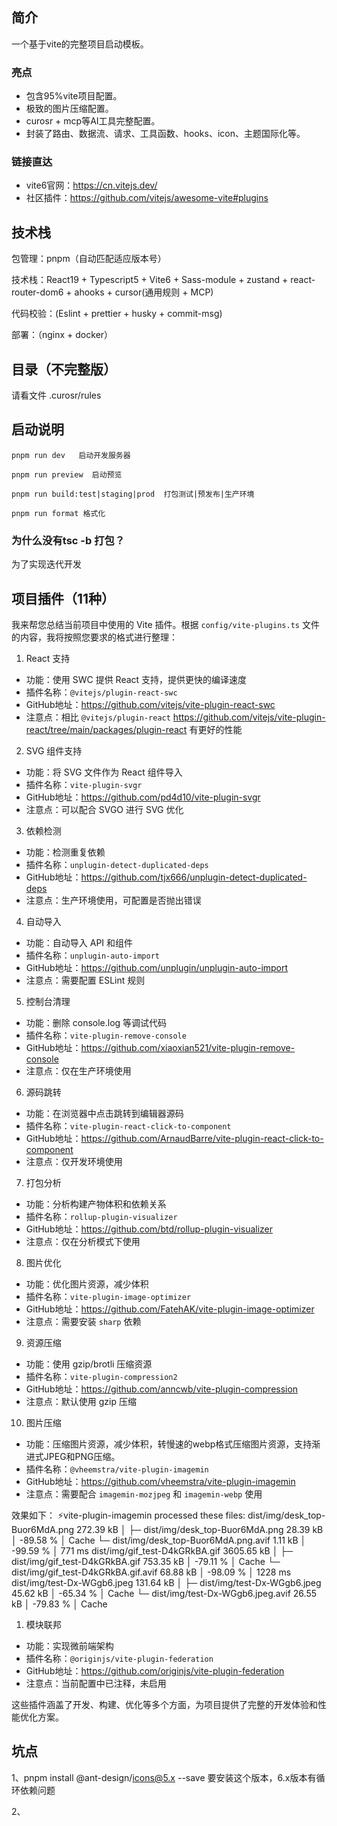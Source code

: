 ## 简介

一个基于vite的完整项目启动模板。

### 亮点

- 包含95%vite项目配置。
- 极致的图片压缩配置。
- curosr + mcp等AI工具完整配置。
- 封装了路由、数据流、请求、工具函数、hooks、icon、主题国际化等。

### 链接直达

- vite6官网：https://cn.vitejs.dev/
- 社区插件：https://github.com/vitejs/awesome-vite#plugins

## 技术栈

包管理：pnpm（自动匹配适应版本号）

技术栈：React19 + Typescript5 + Vite6 + Sass-module + zustand + react-router-dom6 + ahooks + cursor(通用规则 + MCP)  

代码校验：(Eslint + prettier + husky + commit-msg)

部署：（nginx + docker）

## 目录（不完整版）

请看文件 .curosr/rules

## 启动说明


```tsx
pnpm run dev   启动开发服务器

pnpm run preview  启动预览

pnpm run build:test|staging|prod  打包测试|预发布|生产环境

pnpm run format 格式化
```



### 为什么没有tsc -b 打包？

为了实现迭代开发


## 项目插件（11种）

我来帮您总结当前项目中使用的 Vite 插件。根据 `config/vite-plugins.ts` 文件的内容，我将按照您要求的格式进行整理：

1. React 支持
- 功能：使用 SWC 提供 React 支持，提供更快的编译速度
- 插件名称：`@vitejs/plugin-react-swc`
- GitHub地址：https://github.com/vitejs/vite-plugin-react-swc
- 注意点：相比 `@vitejs/plugin-react` https://github.com/vitejs/vite-plugin-react/tree/main/packages/plugin-react 有更好的性能 

2. SVG 组件支持
- 功能：将 SVG 文件作为 React 组件导入
- 插件名称：`vite-plugin-svgr`
- GitHub地址：https://github.com/pd4d10/vite-plugin-svgr
- 注意点：可以配合 SVGO 进行 SVG 优化

3. 依赖检测
- 功能：检测重复依赖
- 插件名称：`unplugin-detect-duplicated-deps`
- GitHub地址：https://github.com/tjx666/unplugin-detect-duplicated-deps
- 注意点：生产环境使用，可配置是否抛出错误

4. 自动导入
- 功能：自动导入 API 和组件
- 插件名称：`unplugin-auto-import`
- GitHub地址：https://github.com/unplugin/unplugin-auto-import
- 注意点：需要配置 ESLint 规则

5. 控制台清理
- 功能：删除 console.log 等调试代码
- 插件名称：`vite-plugin-remove-console`
- GitHub地址：https://github.com/xiaoxian521/vite-plugin-remove-console
- 注意点：仅在生产环境使用

6. 源码跳转
- 功能：在浏览器中点击跳转到编辑器源码
- 插件名称：`vite-plugin-react-click-to-component`
- GitHub地址：https://github.com/ArnaudBarre/vite-plugin-react-click-to-component
- 注意点：仅开发环境使用

7. 打包分析
- 功能：分析构建产物体积和依赖关系
- 插件名称：`rollup-plugin-visualizer`
- GitHub地址：https://github.com/btd/rollup-plugin-visualizer
- 注意点：仅在分析模式下使用

8. 图片优化
- 功能：优化图片资源，减少体积
- 插件名称：`vite-plugin-image-optimizer`
- GitHub地址：https://github.com/FatehAK/vite-plugin-image-optimizer
- 注意点：需要安装 `sharp` 依赖

9. 资源压缩
- 功能：使用 gzip/brotli 压缩资源
- 插件名称：`vite-plugin-compression2`
- GitHub地址：https://github.com/anncwb/vite-plugin-compression
- 注意点：默认使用 gzip 压缩

10. 图片压缩
- 功能：压缩图片资源，减少体积，转慢速的webp格式压缩图片资源，支持渐进式JPEG和PNG压缩。
- 插件名称：`@vheemstra/vite-plugin-imagemin`
- GitHub地址：https://github.com/vheemstra/vite-plugin-imagemin
- 注意点：需要配合 `imagemin-mozjpeg` 和 `imagemin-webp` 使用

效果如下：
⚡vite-plugin-imagemin processed these files:
  dist/img/desk_top-Buor6MdA.png            272.39 kB │ 
   ├─ dist/img/desk_top-Buor6MdA.png         28.39 kB │ -89.58 % │   Cache
   └─ dist/img/desk_top-Buor6MdA.png.avif     1.11 kB │ -99.59 % │  771 ms
  dist/img/gif_test-D4kGRkBA.gif           3605.65 kB │ 
   ├─ dist/img/gif_test-D4kGRkBA.gif        753.35 kB │ -79.11 % │   Cache
   └─ dist/img/gif_test-D4kGRkBA.gif.avif    68.88 kB │ -98.09 % │ 1228 ms
  dist/img/test-Dx-WGgb6.jpeg               131.64 kB │ 
   ├─ dist/img/test-Dx-WGgb6.jpeg            45.62 kB │ -65.34 % │   Cache
   └─ dist/img/test-Dx-WGgb6.jpeg.avif       26.55 kB │ -79.83 % │   Cache

1.  模块联邦
- 功能：实现微前端架构
- 插件名称：`@originjs/vite-plugin-federation`
- GitHub地址：https://github.com/originjs/vite-plugin-federation
- 注意点：当前配置中已注释，未启用

这些插件涵盖了开发、构建、优化等多个方面，为项目提供了完整的开发体验和性能优化方案。


## 坑点

1、pnpm install @ant-design/icons@5.x --save  要安装这个版本，6.x版本有循环依赖问题

2、